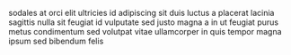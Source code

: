 sodales at orci elit ultricies id adipiscing sit duis luctus a placerat lacinia
sagittis nulla sit feugiat id vulputate sed justo magna a in ut feugiat purus
metus condimentum sed volutpat vitae ullamcorper in quis tempor magna ipsum sed
bibendum felis